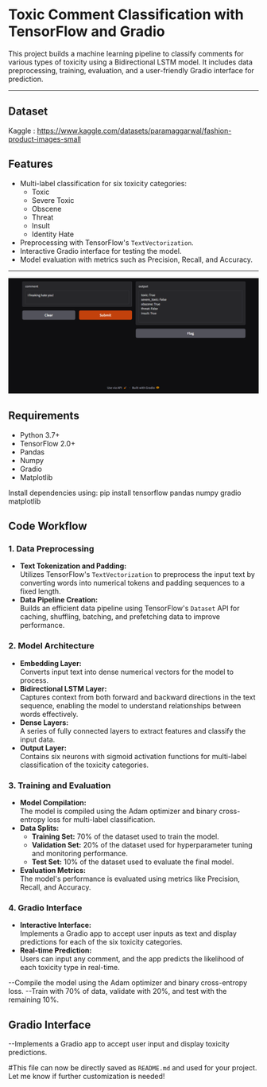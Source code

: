 # Toxic Comment Classification with TensorFlow and Gradio

This project builds a machine learning pipeline to classify comments for various types of toxicity using a Bidirectional LSTM model. It includes data preprocessing, training, evaluation, and a user-friendly Gradio interface for prediction.

---

## Dataset
Kaggle : https://www.kaggle.com/datasets/paramaggarwal/fashion-product-images-small

## Features

- Multi-label classification for six toxicity categories:
  - Toxic
  - Severe Toxic
  - Obscene
  - Threat
  - Insult
  - Identity Hate
- Preprocessing with TensorFlow's `TextVectorization`.
- Interactive Gradio interface for testing the model.
- Model evaluation with metrics such as Precision, Recall, and Accuracy.

---

![image alt](https://github.com/Lucifer1406/Deep_Learning_RNN_Based_Projects/blob/2bcd241a380364418a7fd604aa62500e26ed29ed/Comment_Toxicity/Screenshot%202025-01-03%20202705.png)


## Requirements

- Python 3.7+
- TensorFlow 2.0+
- Pandas
- Numpy
- Gradio
- Matplotlib

Install dependencies using:
pip install tensorflow pandas numpy gradio matplotlib

## Code Workflow

### 1. Data Preprocessing
- **Text Tokenization and Padding:**  
  Utilizes TensorFlow's `TextVectorization` to preprocess the input text by converting words into numerical tokens and padding sequences to a fixed length.
- **Data Pipeline Creation:**  
  Builds an efficient data pipeline using TensorFlow's `Dataset` API for caching, shuffling, batching, and prefetching data to improve performance.

### 2. Model Architecture
- **Embedding Layer:**  
  Converts input text into dense numerical vectors for the model to process.
- **Bidirectional LSTM Layer:**  
  Captures context from both forward and backward directions in the text sequence, enabling the model to understand relationships between words effectively.
- **Dense Layers:**  
  A series of fully connected layers to extract features and classify the input data.
- **Output Layer:**  
  Contains six neurons with sigmoid activation functions for multi-label classification of the toxicity categories.

### 3. Training and Evaluation
- **Model Compilation:**  
  The model is compiled using the Adam optimizer and binary cross-entropy loss for multi-label classification.
- **Data Splits:**  
  - **Training Set:** 70% of the dataset used to train the model.  
  - **Validation Set:** 20% of the dataset used for hyperparameter tuning and monitoring performance.  
  - **Test Set:** 10% of the dataset used to evaluate the final model.
- **Evaluation Metrics:**  
  The model's performance is evaluated using metrics like Precision, Recall, and Accuracy.

### 4. Gradio Interface
- **Interactive Interface:**  
  Implements a Gradio app to accept user inputs as text and display predictions for each of the six toxicity categories.
- **Real-time Prediction:**  
  Users can input any comment, and the app predicts the likelihood of each toxicity type in real-time.

--Compile the model using the Adam optimizer and binary cross-entropy loss.
--Train with 70% of data, validate with 20%, and test with the remaining 10%.
## Gradio Interface
--Implements a Gradio app to accept user input and display toxicity predictions.

#This file can now be directly saved as `README.md` and used for your project. Let me know if further customization is needed!
